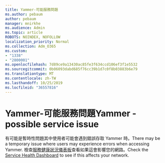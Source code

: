 ```yaml
---
title: Yammer-可能服務問題
ms.author: pebaum
author: pebaum
manager: mnirkhe
ms.audience: Admin
ms.topic: article
ROBOTS: NOINDEX, NOFOLLOW
localization_priority: Normal
ms.collection: Adm_O365
ms.custom:
- "1338"
- "2800001"
ms.openlocfilehash: 7d89ce9a13430ac85fe3f634ccd106ef3f1e5532
ms.sourcegitcommit: 0b06093dabd685f76cc39b1d7c0f8b03883b6e79
ms.translationtype: MT
ms.contentlocale: zh-TW
ms.lasthandoff: 10/25/2019
ms.locfileid: "36557816"
---
```

# <a name="yammer---possible-service-issue"></a><span data-ttu-id="c288c-102">Yammer-可能服務問題</span><span class="sxs-lookup"><span data-stu-id="c288c-102">Yammer - possible service issue</span></span>

<span data-ttu-id="c288c-103">有可能是暫時性問題其中使用者可能會遇到錯誤存取 Yammer 時。</span><span class="sxs-lookup"><span data-stu-id="c288c-103">There may be a temporary issue where users may experience errors when accessing Yammer.</span></span> <span data-ttu-id="c288c-104">檢查[服務健康狀況儀表板](https://admin.microsoft.com/AdminPortal/Home#/servicehealth)查看如果這會影響您的網路。</span><span class="sxs-lookup"><span data-stu-id="c288c-104">Check the [Service Health Dashboard](https://admin.microsoft.com/AdminPortal/Home#/servicehealth) to see if this affects your network.</span></span>
